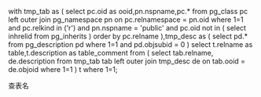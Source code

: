 
with tmp_tab as (
    select pc.oid as ooid,pn.nspname,pc.*
      from pg_class pc
           left outer join pg_namespace pn
                        on pc.relnamespace = pn.oid
      where 1=1
       and pc.relkind in ('r')
       and pn.nspname = 'public'
       and pc.oid not in (
          select inhrelid
            from pg_inherits
       )
    order by pc.relname
),tmp_desc as (
   select pd.*
     from pg_description pd
    where 1=1
      and pd.objsubid = 0
)
select t.relname as table,t.description as table_comment
  from (
        select tab.relname,
               de.description
          from tmp_tab tab
               left outer join tmp_desc de
                            on tab.ooid = de.objoid
         where 1=1
        ) t
 where 1=1;

 查表名